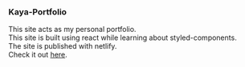 ### Kaya-Portfolio
This site acts as my personal portfolio.  
This site is built using react while learning about styled-components.  
The site is published with netlify.  
Check it out [here](https://kayadevelopment.netlify.app/).